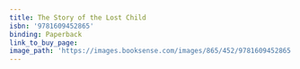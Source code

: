 ```yaml
---
title: The Story of the Lost Child
isbn: '9781609452865'
binding: Paperback
link_to_buy_page:
image_path: 'https://images.booksense.com/images/865/452/9781609452865.jpg'
---
```


